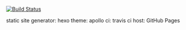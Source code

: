[![Build Status](https://travis-ci.org/Jie211/jie211.github.io.svg?branch=source)](https://travis-ci.org/Jie211/jie211.github.io)

static site generator: hexo
theme: apollo
ci: travis ci
host: GitHub Pages
